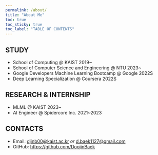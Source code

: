 ```yaml
---
permalink: /about/
title: "About Me"
toc: true
toc_sticky: true
toc_label: "TABLE OF CONTENTS"
---
```

## STUDY

- School of Computing @ KAIST 2019~ <br>
- School of Computer Science and Engineering @ NTU 2023~ <br>
- Google Developers Machine Learning Bootcamp @ Google 2022S <br>
- Deep Learning Specialization @ Coursera 2022S <br>

## RESEARCH & INTERNSHIP

- MLML @ KAIST 2023~ <br>
- AI Engineer @ Spidercore Inc. 2021~2023 <br>

## CONTACTS

- Email: djinb00@kaist.ac.kr *or* d.baek1127@gmail.com
- GitHub: https://github.com/DoojinBaek
